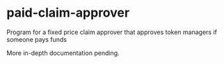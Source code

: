 # paid-claim-approver

Program for a fixed price claim approver that approves token managers if someone pays funds

More in-depth documentation pending.
